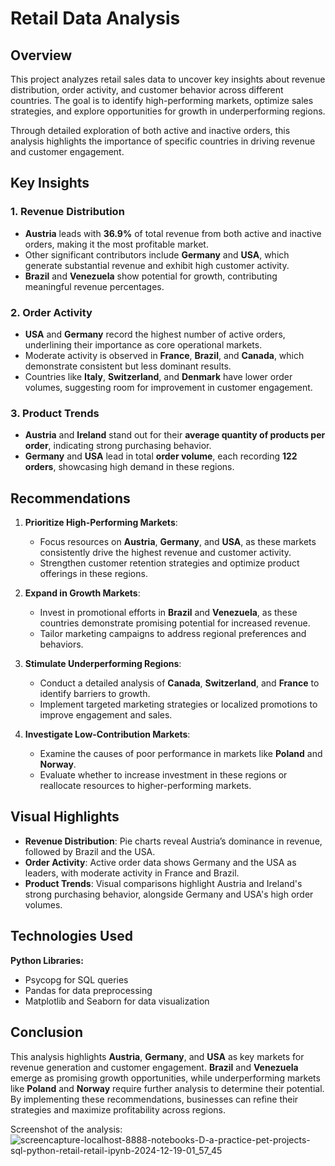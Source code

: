 # Retail Data Analysis

## Overview
This project analyzes retail sales data to uncover key insights about revenue distribution, order activity, and customer behavior across different countries. The goal is to identify high-performing markets, optimize sales strategies, and explore opportunities for growth in underperforming regions. 

Through detailed exploration of both active and inactive orders, this analysis highlights the importance of specific countries in driving revenue and customer engagement.

## Key Insights

### 1. **Revenue Distribution**
- **Austria** leads with **36.9%** of total revenue from both active and inactive orders, making it the most profitable market.
- Other significant contributors include **Germany** and **USA**, which generate substantial revenue and exhibit high customer activity.
- **Brazil** and **Venezuela** show potential for growth, contributing meaningful revenue percentages.

### 2. **Order Activity**
- **USA** and **Germany** record the highest number of active orders, underlining their importance as core operational markets.
- Moderate activity is observed in **France**, **Brazil**, and **Canada**, which demonstrate consistent but less dominant results.
- Countries like **Italy**, **Switzerland**, and **Denmark** have lower order volumes, suggesting room for improvement in customer engagement.

### 3. **Product Trends**
- **Austria** and **Ireland** stand out for their **average quantity of products per order**, indicating strong purchasing behavior.
- **Germany** and **USA** lead in total **order volume**, each recording **122 orders**, showcasing high demand in these regions.

## Recommendations

1. **Prioritize High-Performing Markets**:
   - Focus resources on **Austria**, **Germany**, and **USA**, as these markets consistently drive the highest revenue and customer activity.
   - Strengthen customer retention strategies and optimize product offerings in these regions.

2. **Expand in Growth Markets**:
   - Invest in promotional efforts in **Brazil** and **Venezuela**, as these countries demonstrate promising potential for increased revenue.
   - Tailor marketing campaigns to address regional preferences and behaviors.

3. **Stimulate Underperforming Regions**:
   - Conduct a detailed analysis of **Canada**, **Switzerland**, and **France** to identify barriers to growth.
   - Implement targeted marketing strategies or localized promotions to improve engagement and sales.

4. **Investigate Low-Contribution Markets**:
   - Examine the causes of poor performance in markets like **Poland** and **Norway**.
   - Evaluate whether to increase investment in these regions or reallocate resources to higher-performing markets.

## Visual Highlights
- **Revenue Distribution**: Pie charts reveal Austria’s dominance in revenue, followed by Brazil and the USA.
- **Order Activity**: Active order data shows Germany and the USA as leaders, with moderate activity in France and Brazil.
- **Product Trends**: Visual comparisons highlight Austria and Ireland's strong purchasing behavior, alongside Germany and USA's high order volumes.

## Technologies Used
**Python Libraries:**
- Psycopg for SQL queries
- Pandas for data preprocessing
- Matplotlib and Seaborn for data visualization

## Conclusion
This analysis highlights **Austria**, **Germany**, and **USA** as key markets for revenue generation and customer engagement. **Brazil** and **Venezuela** emerge as promising growth opportunities, while underperforming markets like **Poland** and **Norway** require further analysis to determine their potential. By implementing these recommendations, businesses can refine their strategies and maximize profitability across regions.

Screenshot of the analysis:
![screencapture-localhost-8888-notebooks-D-a-practice-pet-projects-sql-python-retail-retail-ipynb-2024-12-19-01_57_45](https://github.com/user-attachments/assets/4dace70b-99de-4bbc-8001-ee9871c399cc)

